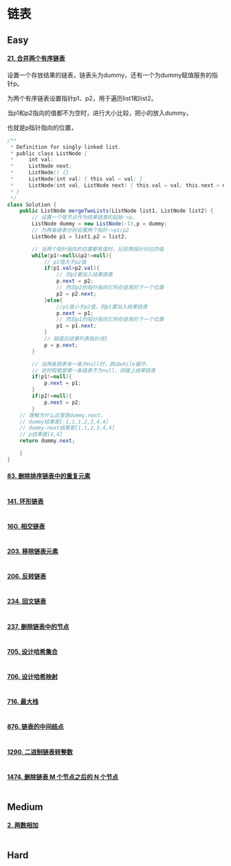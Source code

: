 # 链表

## Easy

#### [21. 合并两个有序链表](https://leetcode-cn.com/problems/merge-two-sorted-lists/)

设置一个存放结果的链表，链表头为dummy，还有一个为dummy赋值服务的指针p。

为两个有序链表设置指针p1、p2，用于遍历list1和list2。

当p1和p2指向的值都不为空时，进行大小比较，把小的放入dummy，

也就是p指针指向的位置，



```java
/**
 * Definition for singly-linked list.
 * public class ListNode {
 *     int val;
 *     ListNode next;
 *     ListNode() {}
 *     ListNode(int val) { this.val = val; }
 *     ListNode(int val, ListNode next) { this.val = val; this.next = next; }
 * }
 */
class Solution {
    public ListNode mergeTwoLists(ListNode list1, ListNode list2) {
        // 设置一个哑节点作为结果链表的起始->p。
        ListNode dummy = new ListNode(-1),p = dummy;
        // 为两条链表分别设置两个指针->p1/p2
        ListNode p1 = list1,p2 = list2;

        // 当两个指针指向的位置都有值时，比较两指针对应的值
        while(p1!=null&&p2!=null){
            // p1值大于p2值
            if(p1.val>p2.val){
                // 则p2要加入结果链表
                p.next = p2;
                // 然后p2的指针指向它所在链表的下一个位置
                p2 = p2.next;
            }else{
                //p1值小于p2值，则p1要加入结果链表
                p.next = p1;
                // 然后p1的指针指向它所在链表的下一个位置
                p1 = p1.next;
            }
            // 赋值后结果列表指针进1
            p = p.next;
        }

        // 当两条链表有一条为null时，跳出while循环，
        // 这时观察是哪一条链表不为null，则接上结果链表
        if(p1!=null){
            p.next = p1;
        }
        if(p2!=null){
            p.next = p2;
        }
    // 理解为什么这里是dummy.next，
    // dummy结果是[-1,1,1,2,3,4,4]
    // dummy.next结果是[1,1,2,3,4,4]
    // p结果是[4,4]
    return dummy.next;

    }
}
```

#### [83. 删除排序链表中的重复元素](https://leetcode-cn.com/problems/remove-duplicates-from-sorted-list/)

```java
```

#### [141. 环形链表](https://leetcode-cn.com/problems/linked-list-cycle/)

```java
```

#### [160. 相交链表](https://leetcode-cn.com/problems/intersection-of-two-linked-lists/)

```java
```

#### [203. 移除链表元素](https://leetcode-cn.com/problems/remove-linked-list-elements/)

```java

```

#### [206. 反转链表](https://leetcode-cn.com/problems/reverse-linked-list/)

```java

```

#### [234. 回文链表](https://leetcode-cn.com/problems/palindrome-linked-list/)

```java
```

#### [237. 删除链表中的节点](https://leetcode-cn.com/problems/delete-node-in-a-linked-list/)

```java

```

#### [705. 设计哈希集合](https://leetcode-cn.com/problems/design-hashset/)

```java
```

#### [706. 设计哈希映射](https://leetcode-cn.com/problems/design-hashmap/)

```java

```

#### [716. 最大栈](https://leetcode-cn.com/problems/max-stack/)

```java

```

#### [876. 链表的中间结点](https://leetcode-cn.com/problems/middle-of-the-linked-list/)

```java

```

#### [1290. 二进制链表转整数](https://leetcode-cn.com/problems/convert-binary-number-in-a-linked-list-to-integer/)

```java
```

#### [1474. 删除链表 M 个节点之后的 N 个节点](https://leetcode-cn.com/problems/delete-n-nodes-after-m-nodes-of-a-linked-list/)

```java

```

## Medium

#### [2. 两数相加](https://leetcode-cn.com/problems/add-two-numbers/)

```java

```







## Hard

